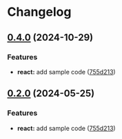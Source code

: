 # Changelog

## [0.4.0](https://github.com/Meilo/release-please-monorepo-example/compare/hello-react-v0.3.0...hello-react@v0.4.0) (2024-10-29)


### Features

* **react:** add sample code ([755d213](https://github.com/Meilo/release-please-monorepo-example/commit/755d2133dde08b8e1aeb2012256ee58b934fc346))

## [0.2.0](https://github.com/amarjanica/release-please-monorepo-example/compare/hello-react-v0.1.0...hello-react@v0.2.0) (2024-05-25)


### Features

* **react:** add sample code ([755d213](https://github.com/amarjanica/release-please-monorepo-example/commit/755d2133dde08b8e1aeb2012256ee58b934fc346))
